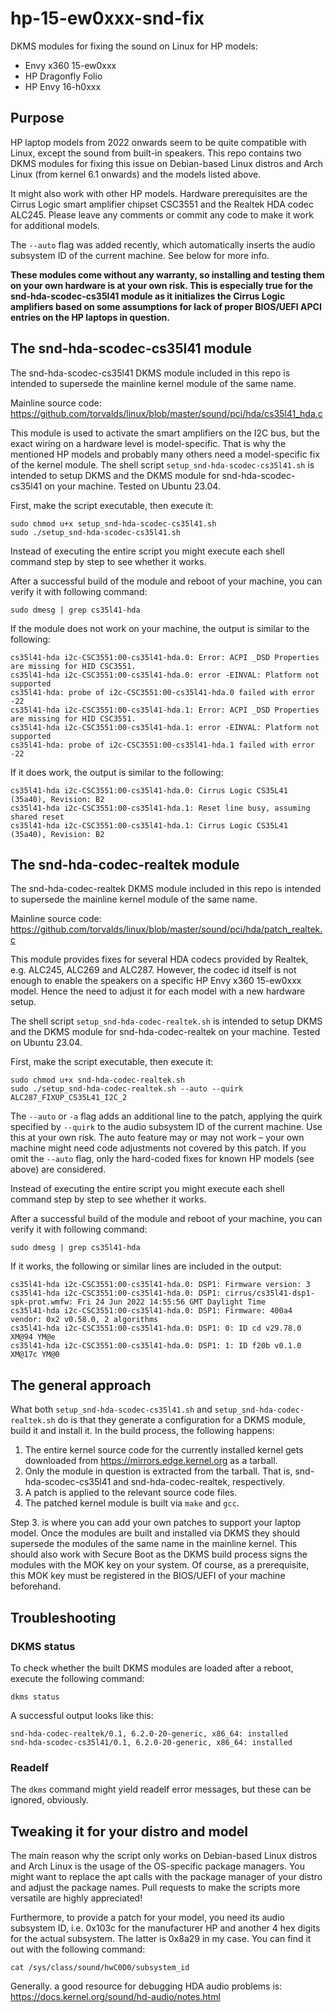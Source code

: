 # hp-15-ew0xxx-snd-fix
DKMS modules for fixing the sound on Linux for HP models:
- Envy x360 15-ew0xxx
- HP Dragonfly Folio 
- HP Envy 16-h0xxx

## Purpose
HP laptop models from 2022 onwards seem to be quite compatible with Linux, except the sound from built-in speakers. This repo contains two DKMS modules for fixing this issue on Debian-based Linux distros and Arch Linux (from kernel 6.1 onwards) and the models listed above.

It might also work with other HP models. Hardware prerequisites are the Cirrus Logic smart amplifier chipset CSC3551 and the Realtek HDA codec ALC245. Please leave any comments or commit any code to make it work for additional models.

The `--auto` flag was added recently, which automatically inserts the audio subsystem ID of the current machine. See below for more info.

**These modules come without any warranty, so installing and testing them on your own hardware is at your own risk. This is especially true for the snd-hda-scodec-cs35l41 module as it initializes the Cirrus Logic amplifiers based on some assumptions for lack of proper BIOS/UEFI APCI entries on the HP laptops in question.**

## The snd-hda-scodec-cs35l41 module
The snd-hda-scodec-cs35l41 DKMS module included in this repo is intended to supersede the mainline kernel module of the same name.

Mainline source code: https://github.com/torvalds/linux/blob/master/sound/pci/hda/cs35l41_hda.c

This module is used to activate the smart amplifiers on the I2C bus, but the exact wiring on a hardware level is model-specific. That is why the mentioned HP models and probably many others need a model-specific fix of the kernel module.
The shell script `setup_snd-hda-scodec-cs35l41.sh` is intended to setup DKMS and the DKMS module for snd-hda-scodec-cs35l41 on your machine. Tested on Ubuntu 23.04.

First, make the script executable, then execute it:
```
sudo chmod u+x setup_snd-hda-scodec-cs35l41.sh
sudo ./setup_snd-hda-scodec-cs35l41.sh
```

Instead of executing the entire script you might execute each shell command step by step to see whether it works.

After a successful build of the module and reboot of your machine, you can verify it with following command:
```
sudo dmesg | grep cs35l41-hda
```

If the module does not work on your machine, the output is similar to the following:
```
cs35l41-hda i2c-CSC3551:00-cs35l41-hda.0: Error: ACPI _DSD Properties are missing for HID CSC3551.
cs35l41-hda i2c-CSC3551:00-cs35l41-hda.0: error -EINVAL: Platform not supported
cs35l41-hda: probe of i2c-CSC3551:00-cs35l41-hda.0 failed with error -22
cs35l41-hda i2c-CSC3551:00-cs35l41-hda.1: Error: ACPI _DSD Properties are missing for HID CSC3551.
cs35l41-hda i2c-CSC3551:00-cs35l41-hda.1: error -EINVAL: Platform not supported
cs35l41-hda: probe of i2c-CSC3551:00-cs35l41-hda.1 failed with error -22
```

If it does work, the output is similar to the following:
```
cs35l41-hda i2c-CSC3551:00-cs35l41-hda.0: Cirrus Logic CS35L41 (35a40), Revision: B2
cs35l41-hda i2c-CSC3551:00-cs35l41-hda.1: Reset line busy, assuming shared reset
cs35l41-hda i2c-CSC3551:00-cs35l41-hda.1: Cirrus Logic CS35L41 (35a40), Revision: B2
```

## The snd-hda-codec-realtek module
The snd-hda-codec-realtek DKMS module included in this repo is intended to supersede the mainline kernel module of the same name.

Mainline source code: https://github.com/torvalds/linux/blob/master/sound/pci/hda/patch_realtek.c

This module provides fixes for several HDA codecs provided by Realtek, e.g. ALC245, ALC269 and ALC287. However, the codec id itself is not enough to enable the speakers on a specific HP Envy x360 15-ew0xxx model. Hence the need to adjust it for each model with a new hardware setup.

The shell script `setup_snd-hda-codec-realtek.sh` is intended to setup DKMS and the DKMS module for snd-hda-codec-realtek on your machine. Tested on Ubuntu 23.04.

First, make the script executable, then execute it:
```
sudo chmod u+x snd-hda-codec-realtek.sh
sudo ./setup_snd-hda-codec-realtek.sh --auto --quirk ALC287_FIXUP_CS35L41_I2C_2
```

The `--auto` or `-a` flag adds an additional line to the patch, applying the quirk specified by `--quirk` to the audio subsystem ID of the current machine. Use this at your own risk. The auto feature may or may not work – your own machine might need code adjustments not covered by this patch. If you omit the `--auto` flag, only the hard-coded fixes for known HP models (see above) are considered.

Instead of executing the entire script you might execute each shell command step by step to see whether it works.

After a successful build of the module and reboot of your machine, you can verify it with following command:
```
sudo dmesg | grep cs35l41-hda
```

If it works, the following or similar lines are included in the output:
```
cs35l41-hda i2c-CSC3551:00-cs35l41-hda.0: DSP1: Firmware version: 3
cs35l41-hda i2c-CSC3551:00-cs35l41-hda.0: DSP1: cirrus/cs35l41-dsp1-spk-prot.wmfw: Fri 24 Jun 2022 14:55:56 GMT Daylight Time
cs35l41-hda i2c-CSC3551:00-cs35l41-hda.0: DSP1: Firmware: 400a4 vendor: 0x2 v0.58.0, 2 algorithms
cs35l41-hda i2c-CSC3551:00-cs35l41-hda.0: DSP1: 0: ID cd v29.78.0 XM@94 YM@e
cs35l41-hda i2c-CSC3551:00-cs35l41-hda.0: DSP1: 1: ID f20b v0.1.0 XM@17c YM@0
```

## The general approach
What both `setup_snd-hda-scodec-cs35l41.sh` and `setup_snd-hda-codec-realtek.sh` do is that they generate a configuration for a DKMS module, build it and install it. In the build process, the following happens:
1. The entire kernel source code for the currently installed kernel gets downloaded from https://mirrors.edge.kernel.org as a tarball.
2. Only the module in question is extracted from the tarball. That is, snd-hda-scodec-cs35l41 and snd-hda-codec-realtek, respectively.
3. A patch is applied to the relevant source code files.
4. The patched kernel module is built via `make` and `gcc`.

Step 3. is where you can add your own patches to support your laptop model.
Once the modules are built and installed via DKMS they should supersede the modules of the same name in the mainline kernel. This should also work with Secure Boot as the DKMS build process signs the modules with the MOK key on your system. Of course, as a prerequisite, this MOK key must be registered in the BIOS/UEFI of your machine beforehand.

## Troubleshooting
### DKMS status
To check whether the built DKMS modules are loaded after a reboot, execute the following command:
```
dkms status
```

A successful output looks like this:
```
snd-hda-codec-realtek/0.1, 6.2.0-20-generic, x86_64: installed
snd-hda-scodec-cs35l41/0.1, 6.2.0-20-generic, x86_64: installed
```

### Readelf
The `dkms` command might yield readelf error messages, but these can be ignored, obviously.

## Tweaking it for your distro and model
The main reason why the script only works on Debian-based Linux distros and Arch Linux is the usage of the OS-specific package managers. You might want to replace the apt calls with the package manager of your distro and adjust the package names. Pull requests to make the scripts more versatile are highly appreciated!

Furthermore, to provide a patch for your model, you need its audio subsystem ID, i.e. 0x103c for the manufacturer HP and another 4 hex digits for the actual subsystem. The latter is 0x8a29 in my case. You can find it out with the following command:
```
cat /sys/class/sound/hwC0D0/subsystem_id
```

Generally. a good resource for debugging HDA audio problems is: https://docs.kernel.org/sound/hd-audio/notes.html
